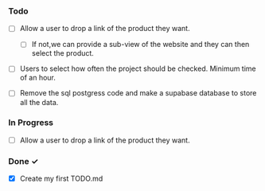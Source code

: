 ### Todo

- [ ] Allow a user to drop a link of the product they want.
    - [ ] If not,we can provide a sub-view of the website and they can then select the product.
- [ ] Users to select how often the project should be checked. Minimum time of an hour.
- [ ] Remove the sql postgress code and make a supabase database to store all the data.
 

### In Progress

- [ ] Allow a user to drop a link of the product they want. 

### Done ✓

- [x] Create my first TODO.md 